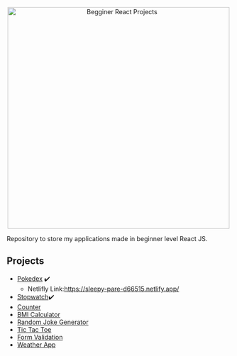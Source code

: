 

<p align="center">
    <img src="https://instagram.fjdo1-2.fna.fbcdn.net/v/t51.2885-15/e35/95775878_673774256527842_7063431203719687976_n.jpg?_nc_ht=instagram.fjdo1-2.fna.fbcdn.net&_nc_cat=106&_nc_ohc=E8BGMALkekQAX-So_gq&oh=c40e447cd5009ca9a42067d77964fcac&oe=5EF3D424" alt="Begginer React Projects" width="500" height="500">
</p>


Repository to store my applications made in beginner level React JS.
## Projects
- [Pokedex](https://github.com/danielnoliveira/Pokedex) :heavy_check_mark:
    - Netlifly Link:https://sleepy-pare-d66515.netlify.app/
- [Stopwatch]():heavy_check_mark:
- [Counter]()
- [BMI Calculator]()
- [Random Joke Generator]()
- [Tic Tac Toe]()
- [Form Validation]()
- [Weather App]()
